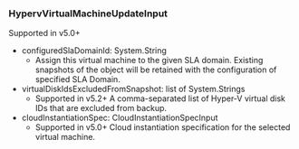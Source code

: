 ### HypervVirtualMachineUpdateInput
Supported in v5.0+

- configuredSlaDomainId: System.String
  - Assign this virtual machine to the given SLA domain. Existing snapshots of the object will be retained with the configuration of specified SLA Domain.
- virtualDiskIdsExcludedFromSnapshot: list of System.Strings
  - Supported in v5.2+
      A comma-separated list of Hyper-V virtual disk IDs that are excluded from backup.
- cloudInstantiationSpec: CloudInstantiationSpecInput
  - Supported in v5.0+
      Cloud instantiation specification for the selected virtual machine.
